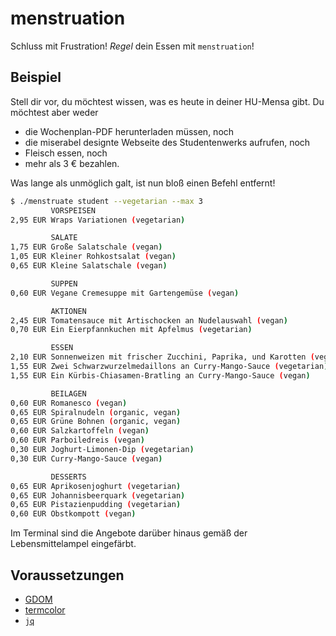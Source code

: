 # menstruation
Schluss mit Frustration! _Regel_ dein Essen mit `menstruation`!

## Beispiel

Stell dir vor, du möchtest wissen, was es heute in deiner HU-Mensa gibt. Du möchtest
aber weder

* die Wochenplan-PDF herunterladen müssen, noch
* die miserabel designte Webseite des Studentenwerks aufrufen, noch
* Fleisch essen, noch
* mehr als 3 € bezahlen.

Was lange als unmöglich galt, ist nun bloß einen Befehl entfernt!

```bash
$ ./menstruate student --vegetarian --max 3
         VORSPEISEN
2,95 EUR Wraps Variationen (vegetarian)

         SALATE
1,75 EUR Große Salatschale (vegan)
1,05 EUR Kleiner Rohkostsalat (vegan)
0,65 EUR Kleine Salatschale (vegan)

         SUPPEN
0,60 EUR Vegane Cremesuppe mit Gartengemüse (vegan)

         AKTIONEN
2,45 EUR Tomatensauce mit Artischocken an Nudelauswahl (vegan)
0,70 EUR Ein Eierpfannkuchen mit Apfelmus (vegetarian)

         ESSEN
2,10 EUR Sonnenweizen mit frischer Zucchini, Paprika, und Karotten (vegan, climate)
1,55 EUR Zwei Schwarzwurzelmedaillons an Curry-Mango-Sauce (vegetarian)
1,55 EUR Ein Kürbis-Chiasamen-Bratling an Curry-Mango-Sauce (vegan)

         BEILAGEN
0,60 EUR Romanesco (vegan)
0,65 EUR Spiralnudeln (organic, vegan)
0,65 EUR Grüne Bohnen (organic, vegan)
0,60 EUR Salzkartoffeln (vegan)
0,60 EUR Parboiledreis (vegan)
0,30 EUR Joghurt-Limonen-Dip (vegetarian)
0,30 EUR Curry-Mango-Sauce (vegan)

         DESSERTS
0,65 EUR Aprikosenjoghurt (vegetarian)
0,65 EUR Johannisbeerquark (vegetarian)
0,65 EUR Pistazienpudding (vegetarian)
0,60 EUR Obstkompott (vegan)
```

Im Terminal sind die Angebote darüber hinaus gemäß der Lebensmittelampel eingefärbt.

## Voraussetzungen
* [GDOM](https://github.com/syrusakbary/gdom)
* [termcolor](https://pypi.org/pypi/termcolor)
* [`jq`](https://stedolan.github.io/jq/)
